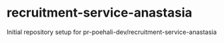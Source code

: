 # recruitment-service-anastasia

Initial repository setup for pr-poehali-dev/recruitment-service-anastasia